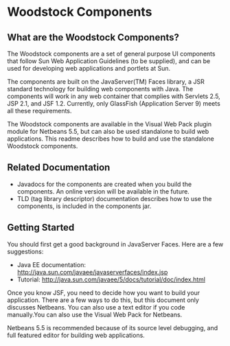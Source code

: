 # Woodstock Components

## What are the Woodstock Components?

The Woodstock components are a set of general purpose UI components
that follow Sun Web Application Guidelines (to be supplied), and can be
used for developing web applications and portlets at Sun.

The components are built on the JavaServer(TM) Faces library, a JSR standard
 technology for building web components with Java. The components will work in
 any web container that complies with Servlets 2.5, JSP 2.1, and JSF 1.2.
Currently, only GlassFish (Application Server 9) meets all these requirements.

The Woodstock components are available in the Visual Web Pack plugin module for
 Netbeans 5.5, but can also be used standalone to build web applications. This
 readme describes how to build and use the standalone Woodstock components.

## Related Documentation

 - Javadocs for the components are created when you build the
components. An online version will be available in the future.
 - TLD (tag library descriptor) documentation describes how to use the
 components, is included in the components jar.


## Getting Started

You should first get a good background in JavaServer Faces. Here are a few
 suggestions:

 - Java EE documentation: http://java.sun.com/javaee/javaserverfaces/index.jsp
 - Tutorial: http://java.sun.com/javaee/5/docs/tutorial/doc/index.html

Once you know JSF, you need to decide how you want to build your application.
 There are a few ways to do this, but this document only discusses Netbeans. You
 can also use a text editor if you code manually.You can also use the Visual
 Web Pack for Netbeans.

Netbeans 5.5 is recommended because of its source level debugging, and full
featured editor for building web applications.
